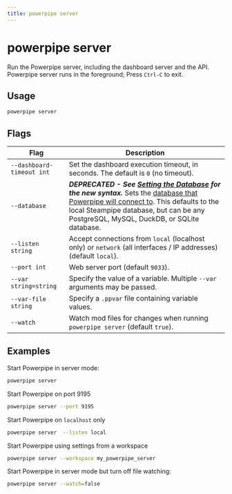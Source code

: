 ```yaml
---
title: powerpipe server
---
```



# powerpipe server

Run the Powerpipe server, including the dashboard server and the API.  Powerpipe server runs in the foreground; Press `Ctrl-C` to exit.


## Usage
```bash
powerpipe server
```

## Flags

| Flag | Description
|-|-
|  `--dashboard-timeout int` | Set the dashboard execution timeout, in seconds. The default is `0` (no timeout).
|  `--database`         |  ***DEPRECATED - See [Setting the Database](/docs/build/mod-database) for the new syntax.***  Sets the [database that Powerpipe will connect to](/docs/run#selecting-a-database). This defaults to the local Steampipe database, but can be any PostgreSQL, MySQL, DuckDB, or SQLite database.
| `--listen string`   | Accept connections from `local` (localhost only) or `network` (all interfaces / IP addresses) (default `local`).
| `--port int`        | Web server port (default `9033`).
| `--var string=string` | Specify the value of a variable.  Multiple `--var` arguments may be passed. 
| `--var-file string`| Specify a `.ppvar` file containing variable values.
| `--watch`             | Watch mod files for changes when running `powerpipe server` (default `true`).


## Examples

Start Powerpipe in server mode:
```bash
powerpipe server
```

Start Powerpipe on port 9195
```bash
powerpipe server --port 9195
```

Start Powerpipe on `localhost` only
```bash
powerpipe server  --listen local
```

Start Powerpipe using settings from a workspace
```bash
powerpipe server --workspace my_powerpipe_server
```

Start Powerpipe in server mode but turn off file watching:
```bash
powerpipe server --watch=false
```

<!--
TO DO
The value takes the form of a comma-separated list of host names and/or numeric IP addresses. The special entry * corresponds to all available IP interfaces. The entry 0.0.0.0 allows listening for all IPv4 addresses and :: allows listening for all IPv6 addresses. If the list is empty, the server does not listen on any IP interface at all, in which case only Unix-domain sockets can be used to connect to it

# postgres style
powerpipe listen --port 9033 --addresses '*'       # all interfaces
powerpipe listen --port 9033 --addresses 0.0.0.0   # all ipv4 interfaces
powerpipe listen --port 9033 --addresses ::        # all ipv6 interfaces
powerpipe listen --port 9033 --addresses localhost # loopback only
powerpipe listen --port 9033 --addresses 10.0.0.1,127.0.0.1,192.168.0.1 # specific addresses
-->